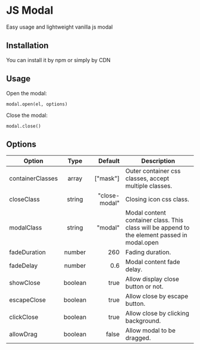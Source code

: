 # JS Modal

Easy usage and lightweight vanilla js modal

## Installation

You can install it by npm or simply by CDN

## Usage

Open the modal:

```
modal.open(el, options)
```

Close the modal:

```
modal.close()
```

## Options

| Option           |  Type   |       Default | Description                                                                                  |
| ---------------- | :-----: | ------------: | -------------------------------------------------------------------------------------------- |
| containerClasses |  array  |      ["mask"] | Outer container css classes, accept multiple classes.                                        |
| closeClass       | string  | "close-modal" | Closing icon css class.                                                                      |
| modalClass       | string  |       "modal" | Modal content container class. This class will be append to the element passed in modal.open |
| fadeDuration     | number  |           260 | Fading duration.                                                                             |
| fadeDelay        | number  |           0.6 | Modal content fade delay.                                                                    |
| showClose        | boolean |          true | Allow display close button or not.                                                           |
| escapeClose      | boolean |          true | Allow close by escape button.                                                                |
| clickClose       | boolean |          true | Allow close by clicking background.                                                          |
| allowDrag        | boolean |         false | Allow modal to be dragged.                                                                   |
